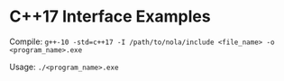# C++17 Interface Examples

Compile:
`g++-10 -std=c++17 -I /path/to/nola/include <file_name> -o <program_name>.exe`

Usage:
`./<program_name>.exe`

